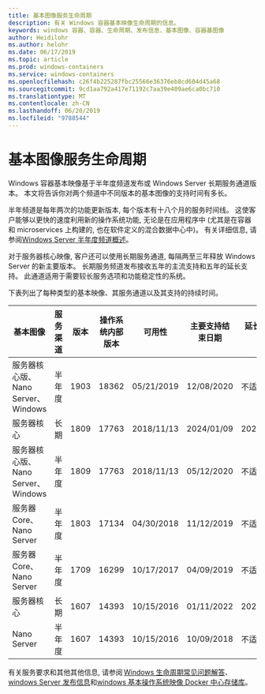 ```yaml
---
title: 基本图像服务生命周期
description: 有关 Windows 容器基本映像生命周期的信息。
keywords: windows 容器、容器、生命周期、发布信息、基本图像、容器基图像
author: Heidilohr
ms.author: helohr
ms.date: 06/17/2019
ms.topic: article
ms.prod: windows-containers
ms.service: windows-containers
ms.openlocfilehash: c26f4b225287fbc25566e36376eb8cd604d45a68
ms.sourcegitcommit: 9cd1aa792a417e71192c7aa39e409ae6ca0bc710
ms.translationtype: MT
ms.contentlocale: zh-CN
ms.lasthandoff: 06/20/2019
ms.locfileid: "9788544"
---
```

# <a name="base-image-servicing-lifecycles"></a>基本图像服务生命周期

Windows 容器基本映像基于半年度频道发布或 Windows Server 长期服务通道版本。 本文将告诉你对两个频道中不同版本的基本图像的支持时间有多长。

半年频道是每年两次的功能更新版本, 每个版本有十八个月的服务时间线。 这使客户能够以更快的速度利用新的操作系统功能, 无论是在应用程序中 (尤其是在容器和 microservices 上构建的, 也在软件定义的混合数据中心中)。 有关详细信息, 请参阅[Windows Server 半年度频道概述](https://docs.microsoft.com/windows-server/get-started/semi-annual-channel-overview)。

对于服务器核心映像, 客户还可以使用长期服务通道, 每隔两至三年释放 Windows Server 的新主要版本。 长期服务频道发布接收五年的主流支持和五年的延长支持。 此通道适用于需要较长服务选项和功能稳定性的系统。

下表列出了每种类型的基本映像、其服务通道以及其支持的持续时间。

|基本图像                       |服务渠道|版本|操作系统内部版本|可用性|主要支持结束日期|延长的支持日期|
|---------------------------------|-----------------|-------|--------|------------|---------------------------|---------------------|
|服务器核心版、Nano Server、Windows|半年度      |1903   |18362   |05/21/2019  |12/08/2020                 |不适用                  |
|服务器核心                      |长期        |1809   |17763   |2018/11/13  |2024/01/09                 |2029/01/09           |
|服务器核心版、Nano Server、Windows|半年度      |1809   |17763   |2018/11/13  |05/12/2020                 |不适用                  |
|服务器 Core、Nano Server         |半年度      |1803   |17134   |04/30/2018  |11/12/2019                 |不适用                  |
|服务器 Core、Nano Server         |半年度      |1709   |16299   |10/17/2017  |04/09/2019                 |不适用                  |
|服务器核心                      |长期        |1607   |14393   |10/15/2016  |01/11/2022                 |2027/01/11           |
|Nano Server                      |半年度      |1607   |14393   |10/15/2016  |10/09/2018                 |不适用                  |

有关服务要求和其他其他信息, 请参阅 [Windows 生命周期常见问题解答](https://support.microsoft.com/help/18581/lifecycle-faq-windows-products)、 [windows Server 发布信息](https://docs.microsoft.com/en-us/windows-server/get-started/windows-server-release-info)和[windows 基本操作系统映像 Docker 中心存储库](https://hub.docker.com/_/microsoft-windows-base-os-images)。

